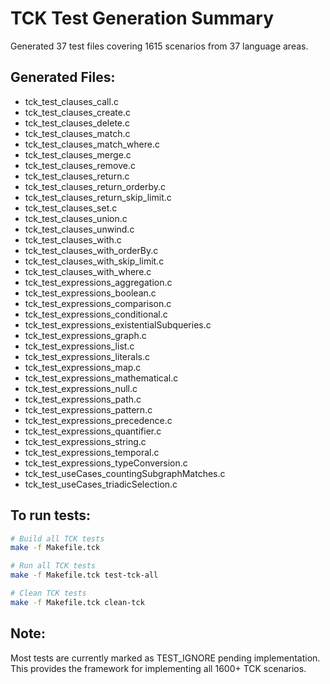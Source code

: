 
# TCK Test Generation Summary

Generated 37 test files covering 1615 scenarios from 37 language areas.

## Generated Files:
- tck_test_clauses_call.c
- tck_test_clauses_create.c
- tck_test_clauses_delete.c
- tck_test_clauses_match.c
- tck_test_clauses_match_where.c
- tck_test_clauses_merge.c
- tck_test_clauses_remove.c
- tck_test_clauses_return.c
- tck_test_clauses_return_orderby.c
- tck_test_clauses_return_skip_limit.c
- tck_test_clauses_set.c
- tck_test_clauses_union.c
- tck_test_clauses_unwind.c
- tck_test_clauses_with.c
- tck_test_clauses_with_orderBy.c
- tck_test_clauses_with_skip_limit.c
- tck_test_clauses_with_where.c
- tck_test_expressions_aggregation.c
- tck_test_expressions_boolean.c
- tck_test_expressions_comparison.c
- tck_test_expressions_conditional.c
- tck_test_expressions_existentialSubqueries.c
- tck_test_expressions_graph.c
- tck_test_expressions_list.c
- tck_test_expressions_literals.c
- tck_test_expressions_map.c
- tck_test_expressions_mathematical.c
- tck_test_expressions_null.c
- tck_test_expressions_path.c
- tck_test_expressions_pattern.c
- tck_test_expressions_precedence.c
- tck_test_expressions_quantifier.c
- tck_test_expressions_string.c
- tck_test_expressions_temporal.c
- tck_test_expressions_typeConversion.c
- tck_test_useCases_countingSubgraphMatches.c
- tck_test_useCases_triadicSelection.c

## To run tests:
```bash
# Build all TCK tests
make -f Makefile.tck

# Run all TCK tests  
make -f Makefile.tck test-tck-all

# Clean TCK tests
make -f Makefile.tck clean-tck
```

## Note:
Most tests are currently marked as TEST_IGNORE pending implementation.
This provides the framework for implementing all 1600+ TCK scenarios.

